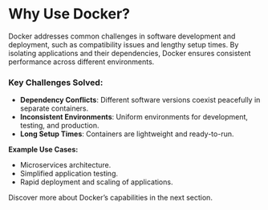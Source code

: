 # Why Use Docker?

Docker addresses common challenges in software development and deployment, such as compatibility issues and lengthy setup times. By isolating applications and their dependencies, Docker ensures consistent performance across different environments.

### Key Challenges Solved:
- **Dependency Conflicts**: Different software versions coexist peacefully in separate containers.
- **Inconsistent Environments**: Uniform environments for development, testing, and production.
- **Long Setup Times**: Containers are lightweight and ready-to-run.

**Example Use Cases:**
- Microservices architecture.
- Simplified application testing.
- Rapid deployment and scaling of applications.

Discover more about Docker’s capabilities in the next section.